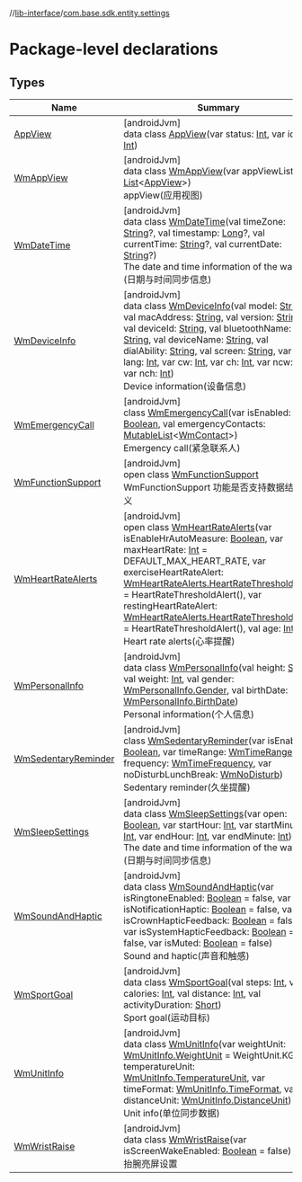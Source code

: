 //[lib-interface](../../index.md)/[com.base.sdk.entity.settings](index.md)

# Package-level declarations

## Types

| Name | Summary |
|---|---|
| [AppView](-app-view/index.md) | [androidJvm]<br>data class [AppView](-app-view/index.md)(var status: [Int](https://kotlinlang.org/api/latest/jvm/stdlib/kotlin/-int/index.html), var id: [Int](https://kotlinlang.org/api/latest/jvm/stdlib/kotlin/-int/index.html)) |
| [WmAppView](-wm-app-view/index.md) | [androidJvm]<br>data class [WmAppView](-wm-app-view/index.md)(var appViewList: [List](https://kotlinlang.org/api/latest/jvm/stdlib/kotlin.collections/-list/index.html)&lt;[AppView](-app-view/index.md)&gt;)<br>appView(应用视图) |
| [WmDateTime](-wm-date-time/index.md) | [androidJvm]<br>data class [WmDateTime](-wm-date-time/index.md)(val timeZone: [String](https://kotlinlang.org/api/latest/jvm/stdlib/kotlin/-string/index.html)?, val timestamp: [Long](https://kotlinlang.org/api/latest/jvm/stdlib/kotlin/-long/index.html)?, val currentTime: [String](https://kotlinlang.org/api/latest/jvm/stdlib/kotlin/-string/index.html)?, val currentDate: [String](https://kotlinlang.org/api/latest/jvm/stdlib/kotlin/-string/index.html)?)<br>The date and time information of the watch (日期与时间同步信息) |
| [WmDeviceInfo](-wm-device-info/index.md) | [androidJvm]<br>data class [WmDeviceInfo](-wm-device-info/index.md)(val model: [String](https://kotlinlang.org/api/latest/jvm/stdlib/kotlin/-string/index.html), val macAddress: [String](https://kotlinlang.org/api/latest/jvm/stdlib/kotlin/-string/index.html), val version: [String](https://kotlinlang.org/api/latest/jvm/stdlib/kotlin/-string/index.html), val deviceId: [String](https://kotlinlang.org/api/latest/jvm/stdlib/kotlin/-string/index.html), val bluetoothName: [String](https://kotlinlang.org/api/latest/jvm/stdlib/kotlin/-string/index.html), val deviceName: [String](https://kotlinlang.org/api/latest/jvm/stdlib/kotlin/-string/index.html), val dialAbility: [String](https://kotlinlang.org/api/latest/jvm/stdlib/kotlin/-string/index.html), val screen: [String](https://kotlinlang.org/api/latest/jvm/stdlib/kotlin/-string/index.html), var lang: [Int](https://kotlinlang.org/api/latest/jvm/stdlib/kotlin/-int/index.html), var cw: [Int](https://kotlinlang.org/api/latest/jvm/stdlib/kotlin/-int/index.html), var ch: [Int](https://kotlinlang.org/api/latest/jvm/stdlib/kotlin/-int/index.html), var ncw: [Int](https://kotlinlang.org/api/latest/jvm/stdlib/kotlin/-int/index.html), var nch: [Int](https://kotlinlang.org/api/latest/jvm/stdlib/kotlin/-int/index.html))<br>Device information(设备信息) |
| [WmEmergencyCall](-wm-emergency-call/index.md) | [androidJvm]<br>class [WmEmergencyCall](-wm-emergency-call/index.md)(var isEnabled: [Boolean](https://kotlinlang.org/api/latest/jvm/stdlib/kotlin/-boolean/index.html), val emergencyContacts: [MutableList](https://kotlinlang.org/api/latest/jvm/stdlib/kotlin.collections/-mutable-list/index.html)&lt;[WmContact](../com.base.sdk.entity.apps/-wm-contact/index.md)&gt;)<br>Emergency call(紧急联系人) |
| [WmFunctionSupport](-wm-function-support/index.md) | [androidJvm]<br>open class [WmFunctionSupport](-wm-function-support/index.md)<br>WmFunctionSupport 功能是否支持数据结构定义 |
| [WmHeartRateAlerts](-wm-heart-rate-alerts/index.md) | [androidJvm]<br>open class [WmHeartRateAlerts](-wm-heart-rate-alerts/index.md)(var isEnableHrAutoMeasure: [Boolean](https://kotlinlang.org/api/latest/jvm/stdlib/kotlin/-boolean/index.html), var maxHeartRate: [Int](https://kotlinlang.org/api/latest/jvm/stdlib/kotlin/-int/index.html) = DEFAULT_MAX_HEART_RATE, var exerciseHeartRateAlert: [WmHeartRateAlerts.HeartRateThresholdAlert](-wm-heart-rate-alerts/-heart-rate-threshold-alert/index.md) = HeartRateThresholdAlert(), var restingHeartRateAlert: [WmHeartRateAlerts.HeartRateThresholdAlert](-wm-heart-rate-alerts/-heart-rate-threshold-alert/index.md) = HeartRateThresholdAlert(), val age: [Int](https://kotlinlang.org/api/latest/jvm/stdlib/kotlin/-int/index.html))<br>Heart rate alerts(心率提醒) |
| [WmPersonalInfo](-wm-personal-info/index.md) | [androidJvm]<br>data class [WmPersonalInfo](-wm-personal-info/index.md)(val height: [Short](https://kotlinlang.org/api/latest/jvm/stdlib/kotlin/-short/index.html), val weight: [Int](https://kotlinlang.org/api/latest/jvm/stdlib/kotlin/-int/index.html), val gender: [WmPersonalInfo.Gender](-wm-personal-info/-gender/index.md), val birthDate: [WmPersonalInfo.BirthDate](-wm-personal-info/-birth-date/index.md))<br>Personal information(个人信息) |
| [WmSedentaryReminder](-wm-sedentary-reminder/index.md) | [androidJvm]<br>class [WmSedentaryReminder](-wm-sedentary-reminder/index.md)(var isEnabled: [Boolean](https://kotlinlang.org/api/latest/jvm/stdlib/kotlin/-boolean/index.html), var timeRange: [WmTimeRange](../com.base.sdk.entity.common/-wm-time-range/index.md), var frequency: [WmTimeFrequency](../com.base.sdk.entity.common/-wm-time-frequency/index.md), var noDisturbLunchBreak: [WmNoDisturb](../com.base.sdk.entity.common/-wm-no-disturb/index.md))<br>Sedentary reminder(久坐提醒) |
| [WmSleepSettings](-wm-sleep-settings/index.md) | [androidJvm]<br>data class [WmSleepSettings](-wm-sleep-settings/index.md)(var open: [Boolean](https://kotlinlang.org/api/latest/jvm/stdlib/kotlin/-boolean/index.html), var startHour: [Int](https://kotlinlang.org/api/latest/jvm/stdlib/kotlin/-int/index.html), var startMinute: [Int](https://kotlinlang.org/api/latest/jvm/stdlib/kotlin/-int/index.html), var endHour: [Int](https://kotlinlang.org/api/latest/jvm/stdlib/kotlin/-int/index.html), var endMinute: [Int](https://kotlinlang.org/api/latest/jvm/stdlib/kotlin/-int/index.html))<br>The date and time information of the watch (日期与时间同步信息) |
| [WmSoundAndHaptic](-wm-sound-and-haptic/index.md) | [androidJvm]<br>data class [WmSoundAndHaptic](-wm-sound-and-haptic/index.md)(var isRingtoneEnabled: [Boolean](https://kotlinlang.org/api/latest/jvm/stdlib/kotlin/-boolean/index.html) = false, var isNotificationHaptic: [Boolean](https://kotlinlang.org/api/latest/jvm/stdlib/kotlin/-boolean/index.html) = false, var isCrownHapticFeedback: [Boolean](https://kotlinlang.org/api/latest/jvm/stdlib/kotlin/-boolean/index.html) = false, var isSystemHapticFeedback: [Boolean](https://kotlinlang.org/api/latest/jvm/stdlib/kotlin/-boolean/index.html) = false, var isMuted: [Boolean](https://kotlinlang.org/api/latest/jvm/stdlib/kotlin/-boolean/index.html) = false)<br>Sound and haptic(声音和触感) |
| [WmSportGoal](-wm-sport-goal/index.md) | [androidJvm]<br>data class [WmSportGoal](-wm-sport-goal/index.md)(val steps: [Int](https://kotlinlang.org/api/latest/jvm/stdlib/kotlin/-int/index.html), val calories: [Int](https://kotlinlang.org/api/latest/jvm/stdlib/kotlin/-int/index.html), val distance: [Int](https://kotlinlang.org/api/latest/jvm/stdlib/kotlin/-int/index.html), val activityDuration: [Short](https://kotlinlang.org/api/latest/jvm/stdlib/kotlin/-short/index.html))<br>Sport goal(运动目标) |
| [WmUnitInfo](-wm-unit-info/index.md) | [androidJvm]<br>data class [WmUnitInfo](-wm-unit-info/index.md)(var weightUnit: [WmUnitInfo.WeightUnit](-wm-unit-info/-weight-unit/index.md) = WeightUnit.KG, var temperatureUnit: [WmUnitInfo.TemperatureUnit](-wm-unit-info/-temperature-unit/index.md), var timeFormat: [WmUnitInfo.TimeFormat](-wm-unit-info/-time-format/index.md), var distanceUnit: [WmUnitInfo.DistanceUnit](-wm-unit-info/-distance-unit/index.md))<br>Unit info(单位同步数据) |
| [WmWristRaise](-wm-wrist-raise/index.md) | [androidJvm]<br>data class [WmWristRaise](-wm-wrist-raise/index.md)(var isScreenWakeEnabled: [Boolean](https://kotlinlang.org/api/latest/jvm/stdlib/kotlin/-boolean/index.html) = false)<br>抬腕亮屏设置 |
